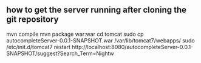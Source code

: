 ## how to get the server running after cloning the git repository
mvn compile
mvn package war:war
cd tomcat
sudo cp autocompleteServer-0.0.1-SNAPSHOT.war /var/lib/tomcat7/webapps/
sudo /etc/init.d/tomcat7 restart
http://localhost:8080/autocompleteServer-0.0.1-SNAPSHOT/suggest?Search_Term=Nightw